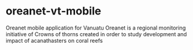 # oreanet-vt-mobile
Oreanet mobile application for Vanuatu
Oreanet is a regional monitoring initiative of Crowns of thorns created in order to study development and impact of acanathasters on coral reefs
